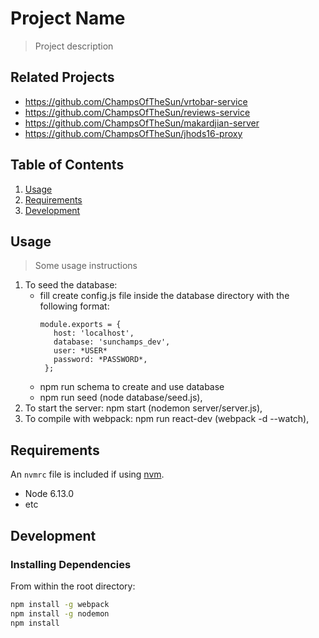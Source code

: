 # Project Name

> Project description

## Related Projects

  - https://github.com/ChampsOfTheSun/vrtobar-service
  - https://github.com/ChampsOfTheSun/reviews-service
  - https://github.com/ChampsOfTheSun/makardjian-server
  - https://github.com/ChampsOfTheSun/jhods16-proxy

## Table of Contents

1. [Usage](#Usage)
1. [Requirements](#requirements)
1. [Development](#development)

## Usage

> Some usage instructions
  
1. To seed the database: 
    - fill create config.js file inside the database directory with the following format:
       ```
       module.exports = {
          host: 'localhost',
          database: 'sunchamps_dev',
          user: *USER*
          password: *PASSWORD*,
        }; 
        ```
    - npm run schema to create and use database 
    - npm run seed (node database/seed.js),
 1. To start the server: npm start (nodemon server/server.js),
 1. To compile with webpack: npm run react-dev (webpack -d --watch),

## Requirements

An `nvmrc` file is included if using [nvm](https://github.com/creationix/nvm).

- Node 6.13.0
- etc

## Development

### Installing Dependencies

From within the root directory:

```sh
npm install -g webpack
npm install -g nodemon
npm install
```


